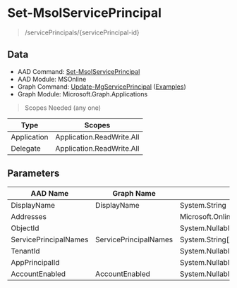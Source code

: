 # Set-MsolServicePrincipal

> /servicePrincipals/{servicePrincipal-id}

## Data

+ AAD Command: [Set-MsolServicePrincipal](https://docs.microsoft.com/en-us/powershell/module/MSOnline/Set-MsolServicePrincipal)
+ AAD Module: MSOnline
+ Graph Command: [Update-MgServicePrincipal](https://docs.microsoft.com/en-us/powershell/module/Microsoft.Graph.Applications/Update-MgServicePrincipal) ([Examples](https://github.com/orgs/msgraph/discussions?discussions_q=Update-MgServicePrincipal))
+ Graph Module: Microsoft.Graph.Applications

> Scopes Needed (any one)

|Type|Scopes|
|---|---|
|Application|Application.ReadWrite.All|
|Delegate|Application.ReadWrite.All|

## Parameters

|AAD Name|Graph Name|AAD Type|Graph Type|Infos|
|---|---|---|---|---|
|DisplayName|DisplayName|System.String|System.String||
|Addresses||Microsoft.Online.Administration.RedirectUri[]|||
|ObjectId||System.Nullable/System.Guid|||
|ServicePrincipalNames|ServicePrincipalNames|System.String[]|System.String[]||
|TenantId||System.Nullable/System.Guid|||
|AppPrincipalId||System.Nullable/System.Guid|||
|AccountEnabled|AccountEnabled|System.Nullable/System.Boolean|System.Management.Automation.SwitchParameter||

